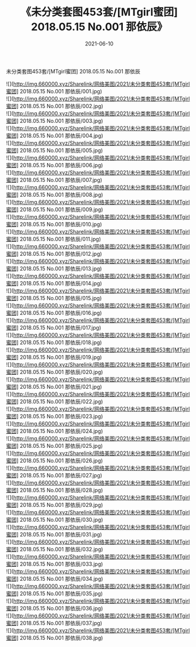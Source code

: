 ﻿---
layout: post
title:  《未分类套图453套/[MTgirl蜜团] 2018.05.15 No.001 那依辰》
date:   2021-06-10
img: http://img.660000.xyz/Sharelink/网络美图/2021/未分类套图453套/[MTgirl蜜团] 2018.05.15 No.001 那依辰/000.jpg
categories: [美女, 清纯, 唯美]
---

未分类套图453套/[MTgirl蜜团] 2018.05.15 No.001 那依辰

 ![](http://img.660000.xyz/Sharelink/网络美图/2021/未分类套图453套/[MTgirl蜜团] 2018.05.15 No.001 那依辰/001.jpg) <br>![](http://img.660000.xyz/Sharelink/网络美图/2021/未分类套图453套/[MTgirl蜜团] 2018.05.15 No.001 那依辰/002.jpg) <br>![](http://img.660000.xyz/Sharelink/网络美图/2021/未分类套图453套/[MTgirl蜜团] 2018.05.15 No.001 那依辰/003.jpg) <br>![](http://img.660000.xyz/Sharelink/网络美图/2021/未分类套图453套/[MTgirl蜜团] 2018.05.15 No.001 那依辰/004.jpg) <br>![](http://img.660000.xyz/Sharelink/网络美图/2021/未分类套图453套/[MTgirl蜜团] 2018.05.15 No.001 那依辰/005.jpg) <br>![](http://img.660000.xyz/Sharelink/网络美图/2021/未分类套图453套/[MTgirl蜜团] 2018.05.15 No.001 那依辰/006.jpg) <br>![](http://img.660000.xyz/Sharelink/网络美图/2021/未分类套图453套/[MTgirl蜜团] 2018.05.15 No.001 那依辰/007.jpg) <br>![](http://img.660000.xyz/Sharelink/网络美图/2021/未分类套图453套/[MTgirl蜜团] 2018.05.15 No.001 那依辰/008.jpg) <br>![](http://img.660000.xyz/Sharelink/网络美图/2021/未分类套图453套/[MTgirl蜜团] 2018.05.15 No.001 那依辰/009.jpg) <br>![](http://img.660000.xyz/Sharelink/网络美图/2021/未分类套图453套/[MTgirl蜜团] 2018.05.15 No.001 那依辰/010.jpg) <br>![](http://img.660000.xyz/Sharelink/网络美图/2021/未分类套图453套/[MTgirl蜜团] 2018.05.15 No.001 那依辰/011.jpg) <br>![](http://img.660000.xyz/Sharelink/网络美图/2021/未分类套图453套/[MTgirl蜜团] 2018.05.15 No.001 那依辰/012.jpg) <br>![](http://img.660000.xyz/Sharelink/网络美图/2021/未分类套图453套/[MTgirl蜜团] 2018.05.15 No.001 那依辰/013.jpg) <br>![](http://img.660000.xyz/Sharelink/网络美图/2021/未分类套图453套/[MTgirl蜜团] 2018.05.15 No.001 那依辰/014.jpg) <br>![](http://img.660000.xyz/Sharelink/网络美图/2021/未分类套图453套/[MTgirl蜜团] 2018.05.15 No.001 那依辰/015.jpg) <br>![](http://img.660000.xyz/Sharelink/网络美图/2021/未分类套图453套/[MTgirl蜜团] 2018.05.15 No.001 那依辰/016.jpg) <br>![](http://img.660000.xyz/Sharelink/网络美图/2021/未分类套图453套/[MTgirl蜜团] 2018.05.15 No.001 那依辰/017.jpg) <br>![](http://img.660000.xyz/Sharelink/网络美图/2021/未分类套图453套/[MTgirl蜜团] 2018.05.15 No.001 那依辰/018.jpg) <br>![](http://img.660000.xyz/Sharelink/网络美图/2021/未分类套图453套/[MTgirl蜜团] 2018.05.15 No.001 那依辰/019.jpg) <br>![](http://img.660000.xyz/Sharelink/网络美图/2021/未分类套图453套/[MTgirl蜜团] 2018.05.15 No.001 那依辰/020.jpg) <br>![](http://img.660000.xyz/Sharelink/网络美图/2021/未分类套图453套/[MTgirl蜜团] 2018.05.15 No.001 那依辰/021.jpg) <br>![](http://img.660000.xyz/Sharelink/网络美图/2021/未分类套图453套/[MTgirl蜜团] 2018.05.15 No.001 那依辰/022.jpg) <br>![](http://img.660000.xyz/Sharelink/网络美图/2021/未分类套图453套/[MTgirl蜜团] 2018.05.15 No.001 那依辰/023.jpg) <br>![](http://img.660000.xyz/Sharelink/网络美图/2021/未分类套图453套/[MTgirl蜜团] 2018.05.15 No.001 那依辰/024.jpg) <br>![](http://img.660000.xyz/Sharelink/网络美图/2021/未分类套图453套/[MTgirl蜜团] 2018.05.15 No.001 那依辰/025.jpg) <br>![](http://img.660000.xyz/Sharelink/网络美图/2021/未分类套图453套/[MTgirl蜜团] 2018.05.15 No.001 那依辰/026.jpg) <br>![](http://img.660000.xyz/Sharelink/网络美图/2021/未分类套图453套/[MTgirl蜜团] 2018.05.15 No.001 那依辰/027.jpg) <br>![](http://img.660000.xyz/Sharelink/网络美图/2021/未分类套图453套/[MTgirl蜜团] 2018.05.15 No.001 那依辰/028.jpg) <br>![](http://img.660000.xyz/Sharelink/网络美图/2021/未分类套图453套/[MTgirl蜜团] 2018.05.15 No.001 那依辰/029.jpg) <br>![](http://img.660000.xyz/Sharelink/网络美图/2021/未分类套图453套/[MTgirl蜜团] 2018.05.15 No.001 那依辰/030.jpg) <br>![](http://img.660000.xyz/Sharelink/网络美图/2021/未分类套图453套/[MTgirl蜜团] 2018.05.15 No.001 那依辰/031.jpg) <br>![](http://img.660000.xyz/Sharelink/网络美图/2021/未分类套图453套/[MTgirl蜜团] 2018.05.15 No.001 那依辰/032.jpg) <br>![](http://img.660000.xyz/Sharelink/网络美图/2021/未分类套图453套/[MTgirl蜜团] 2018.05.15 No.001 那依辰/033.jpg) <br>![](http://img.660000.xyz/Sharelink/网络美图/2021/未分类套图453套/[MTgirl蜜团] 2018.05.15 No.001 那依辰/034.jpg) <br>![](http://img.660000.xyz/Sharelink/网络美图/2021/未分类套图453套/[MTgirl蜜团] 2018.05.15 No.001 那依辰/035.jpg) <br>![](http://img.660000.xyz/Sharelink/网络美图/2021/未分类套图453套/[MTgirl蜜团] 2018.05.15 No.001 那依辰/036.jpg) <br>![](http://img.660000.xyz/Sharelink/网络美图/2021/未分类套图453套/[MTgirl蜜团] 2018.05.15 No.001 那依辰/037.jpg) <br>![](http://img.660000.xyz/Sharelink/网络美图/2021/未分类套图453套/[MTgirl蜜团] 2018.05.15 No.001 那依辰/038.jpg) <br>